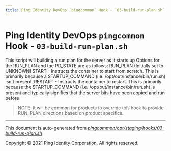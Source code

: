 ```yaml
---
title: Ping Identity DevOps `pingcommon` Hook - `03-build-run-plan.sh`
---
```


# Ping Identity DevOps `pingcommon` Hook - `03-build-run-plan.sh`
 This script will building a run plan for the server as it starts up
 Options for the RUN_PLAN and the PD_STATE are as follows:
 RUN_PLAN (Initially set to UNKNOWN)
          START   - Instructs the container to start from scratch.  This is primarily
                    because a STARTUP_COMMAND (i.e. /opt/out/instance/bin/run.sh) isn't present.
          RESTART - Instructs the container to restart.  This is primarily because the
                    STARTUP_COMMAND (i.e. /opt/out/instance/bin/run.sh) is present and typically
                    signifies that the server bits have been copied and run before
 > NOTE: It will be common for products to override this hook to provide
 > RUN_PLAN directions based on product specifics.

---
This document is auto-generated from _[pingcommon/opt/staging/hooks/03-build-run-plan.sh](https://github.com/pingidentity/pingidentity-docker-builds/blob/master/pingcommon/opt/staging/hooks/03-build-run-plan.sh)_

Copyright © 2021 Ping Identity Corporation. All rights reserved.
